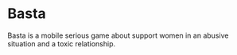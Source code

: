 # Basta
Basta is a mobile serious game about support women in an abusive situation and a toxic relationship.
